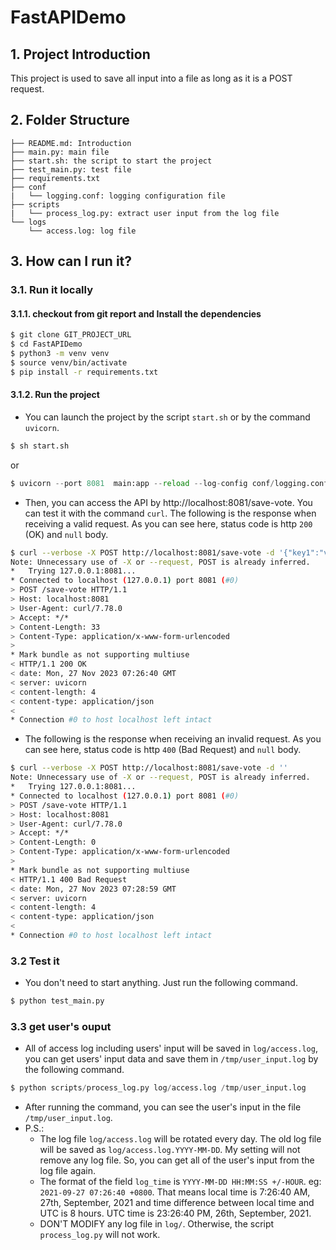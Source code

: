 # FastAPIDemo
## 1. Project Introduction
This project is used to save all input into a file as long as it is a POST request.

## 2. Folder Structure
```
├── README.md: Introduction
├── main.py: main file
├── start.sh: the script to start the project
├── test_main.py: test file
├── requirements.txt
├── conf
|   └── logging.conf: logging configuration file
├── scripts
|   └── process_log.py: extract user input from the log file
└── logs
    └── access.log: log file
```

## 3. How can I run it?
### 3.1. Run it locally
#### 3.1.1. checkout from git report and Install the dependencies
```bash
$ git clone GIT_PROJECT_URL
$ cd FastAPIDemo
$ python3 -m venv venv
$ source venv/bin/activate
$ pip install -r requirements.txt
```

#### 3.1.2. Run the project
- You can launch the project by the script `start.sh` or by the command `uvicorn`.
```bash
$ sh start.sh
```
or 
```python
$ uvicorn --port 8081  main:app --reload --log-config conf/logging.conf
```

- Then, you can access the API by http://localhost:8081/save-vote. You can test it with the command `curl`. The following is the response when receiving a valid request. As you can see here, status code is http `200` (OK) and `null` body.

```bash
$ curl --verbose -X POST http://localhost:8081/save-vote -d '{"key1":"value1", "key2":"value2}'
Note: Unnecessary use of -X or --request, POST is already inferred.
*   Trying 127.0.0.1:8081...
* Connected to localhost (127.0.0.1) port 8081 (#0)
> POST /save-vote HTTP/1.1
> Host: localhost:8081
> User-Agent: curl/7.78.0
> Accept: */*
> Content-Length: 33
> Content-Type: application/x-www-form-urlencoded
> 
* Mark bundle as not supporting multiuse
< HTTP/1.1 200 OK
< date: Mon, 27 Nov 2023 07:26:40 GMT
< server: uvicorn
< content-length: 4
< content-type: application/json
< 
* Connection #0 to host localhost left intact

``` 

-  The following is the response when receiving an invalid request. As you can see here, status code is http `400` (Bad Request) and `null` body.
```bash
$ curl --verbose -X POST http://localhost:8081/save-vote -d ''
Note: Unnecessary use of -X or --request, POST is already inferred.
*   Trying 127.0.0.1:8081...
* Connected to localhost (127.0.0.1) port 8081 (#0)
> POST /save-vote HTTP/1.1
> Host: localhost:8081
> User-Agent: curl/7.78.0
> Accept: */*
> Content-Length: 0
> Content-Type: application/x-www-form-urlencoded
> 
* Mark bundle as not supporting multiuse
< HTTP/1.1 400 Bad Request
< date: Mon, 27 Nov 2023 07:28:59 GMT
< server: uvicorn
< content-length: 4
< content-type: application/json
< 
* Connection #0 to host localhost left intact

```


### 3.2 Test it
- You don't need to start anything. Just run the following command.
```python
$ python test_main.py

```

### 3.3 get user's ouput
- All of access log including users' input will be saved in `log/access.log`, you can get users' input data and save them in `/tmp/user_input.log` by the following command.
```python
$ python scripts/process_log.py log/access.log /tmp/user_input.log
```
- After running the command, you can see the user's input in the file `/tmp/user_input.log`.
- P.S.:
  - The log file `log/access.log` will be rotated every day. The old log file will be saved as `log/access.log.YYYY-MM-DD`. My setting will not remove any log file. So, you can get all of the user's input from the log file again.
  - The format of the field `log_time` is `YYYY-MM-DD HH:MM:SS +/-HOUR`. eg: `2021-09-27 07:26:40 +0800`. That means local time is 7:26:40 AM, 27th, September, 2021 and time difference between local time and UTC is 8 hours. UTC time is 23:26:40 PM, 26th, September, 2021.
  - DON'T MODIFY any log file in `log/`. Otherwise, the script `process_log.py` will not work.

